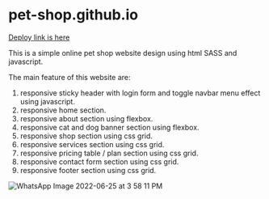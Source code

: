 # pet-shop.github.io

[Deploy link is here](https://github.com/Chhaya-Bobade/pet-shop.github.io)

This is a simple online pet shop website design using html SASS and javascript.

The main feature of this website are:
1. responsive sticky header with login form and toggle navbar menu effect using javascript.
2. responsive home section.
3. responsive about section using flexbox.
4. responsive cat and dog banner section using flexbox.
5. responsive shop section using css grid.
6. responsive services section using css grid.
7. responsive pricing table / plan section using css grid.
8. responsive contact form section using css grid.
9. responsive footer section using css grid.


![WhatsApp Image 2022-06-25 at 3 58 11 PM](https://user-images.githubusercontent.com/91379325/175769691-56704559-58a9-4f3b-8a03-c5e27ee6026e.jpeg)
